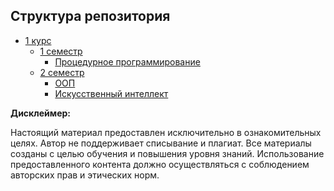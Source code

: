 ## Структура репозитория
- [1 курс](https://github.com/liner-exe/mirea/tree/c8797808447a2706ffbc41733ef4a5488bffa2d5/1%20%D0%BA%D1%83%D1%80%D1%81)
    - [1 семестр](https://github.com/liner-exe/mirea/tree/c8797808447a2706ffbc41733ef4a5488bffa2d5/1%20%D0%BA%D1%83%D1%80%D1%81/1%20%D1%81%D0%B5%D0%BC%D0%B5%D1%81%D1%82%D1%80)
        - [Процедурное программирование](https://github.com/liner-exe/mirea/tree/c8797808447a2706ffbc41733ef4a5488bffa2d5/1%20%D0%BA%D1%83%D1%80%D1%81/1%20%D1%81%D0%B5%D0%BC%D0%B5%D1%81%D1%82%D1%80/%D0%BF%D1%80%D0%BE%D1%86%D0%B5%D0%B4%D1%83%D1%80%D0%BD%D0%BE%D0%B5%20%D0%BF%D1%80%D0%BE%D0%B3%D1%80%D0%B0%D0%BC%D0%BC%D0%B8%D1%80%D0%BE%D0%B2%D0%B0%D0%BD%D0%B8%D0%B5)
    - [2 семестр](https://github.com/liner-exe/mirea/tree/c8797808447a2706ffbc41733ef4a5488bffa2d5/1%20%D0%BA%D1%83%D1%80%D1%81/2%20%D1%81%D0%B5%D0%BC%D0%B5%D1%81%D1%82%D1%80)
        - [ООП](https://github.com/liner-exe/mirea/tree/c8797808447a2706ffbc41733ef4a5488bffa2d5/1%20%D0%BA%D1%83%D1%80%D1%81/2%20%D1%81%D0%B5%D0%BC%D0%B5%D1%81%D1%82%D1%80/%D0%9E%D0%9E%D0%9F)
        - [Искусственный интеллект](https://github.com/liner-exe/mirea/tree/c8797808447a2706ffbc41733ef4a5488bffa2d5/1%20%D0%BA%D1%83%D1%80%D1%81/2%20%D1%81%D0%B5%D0%BC%D0%B5%D1%81%D1%82%D1%80/%D0%98%D1%81%D0%BA%D1%83%D1%81%D1%81%D1%82%D0%B2%D0%B5%D0%BD%D0%BD%D1%8B%D0%B9%20%D0%B8%D0%BD%D1%82%D0%B5%D0%BB%D0%BB%D0%B5%D0%BA%D1%82)

**Дисклеймер:**

Настоящий материал предоставлен исключительно в ознакомительных целях. Автор не поддерживает списывание и плагиат. Все материалы созданы с целью обучения и повышения уровня знаний. Использование предоставленного контента должно осуществляться с соблюдением авторских прав и этических норм.
